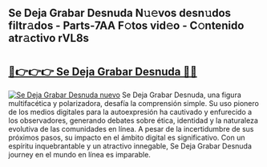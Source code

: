 ## Se Deja Grabar Desnuda N𝚞𝚎vos desn𝚞dos filtr𝚊dos - Parts-7AA F𝚘tos vid𝚎o - C𝚘ntenido atr𝚊ctivo rVL8s

# <h2><a href="http://mb7ccj.tromn.icu/?c=Se+Deja+Grabar+Desnuda">🔗👉👉👉 Se Deja Grabar Desnuda 🔗🔗</a></h2>

[![Se Deja Grabar Desnuda nuevo](https://i.imgur.com/pEAQMta.gif)](http://mb7ccj.tromn.icu/?c=Se+Deja+Grabar+Desnuda)
Se Deja Grabar Desnuda, una figura multifacética y polarizadora, desafía la comprensión simple. Su uso pionero de los medios digitales para la autoexpresión ha cautivado y enfurecido a los observadores, generando debates sobre ética, identidad y la naturaleza evolutiva de las comunidades en línea. A pesar de la incertidumbre de sus próximos pasos, su impacto en el ámbito digital es significativo. Con un espíritu inquebrantable y un atractivo innegable, Se Deja Grabar Desnuda journey en el mundo en línea es imparable.

